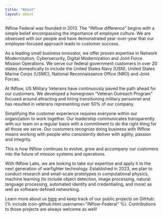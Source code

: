 ```yaml
---
title: "About"
layout: about
---
```


INflow Federal was founded in 2013. The “INflow difference” begins with a simple belief encompassing the importance of employee culture. We are obsessed with our people and have demonstrated year-over-year that our employee-focused approach leads to customer success.

As a leading small business innovator, we offer proven expertise in Network Modernization, Cybersecurity, Digital Modernization and Joint Force Mission Operations. We serve our federal government customers in over 20 states domestically to include the United States Navy (USN), United States Marine Corps (USMC), National Reconnaissance Office (NRO) and Joint Forces.

At INflow, US Military Veterans have continuously paved the path ahead for our customers. We developed a homegrown “Veteran Outreach Program” focused around attracting and hiring transitioning military personnel and has resulted in veterans representing over 50% of our company.

Simplifying the customer experience requires everyone within our organization to work together. Our leadership communicates transparently with our team on a regular basis with a commitment to do the right thing for all those we serve. Our customers recognize doing business with INflow means working with people who consistently deliver with agility, passion and integrity.

This is how INflow continues to evolve, grow and accompany our customers into the future of mission systems and operations.

With INflow Labs, we are looking to take our expertise and apply it to the next generation of warfighter technology. Established in 2023, we plan to conduct research and small-scale prototypes in computational physics, machine learning (to include object detection, image processing, natural language processing, automated identity and credentialing, and more) as well as software-defined networking.

Learn more about us [here](https://inflowfed.com) and keep track of our public projects on GitHub: {% include icon-github.html username="INflow-Federal" %}. Contributions to those projects are always welcome as well!
